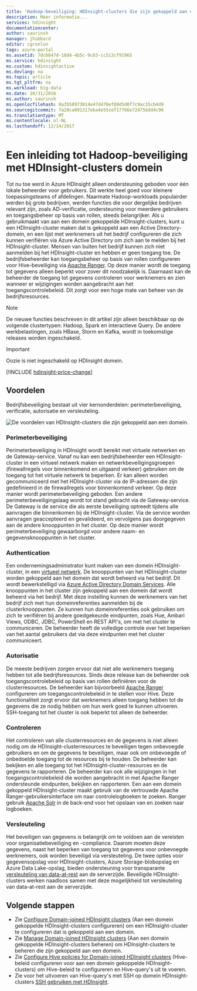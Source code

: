```yaml
---
title: 'Hadoop-beveiliging: HDInsight-clusters die zijn gekoppeld aan een domein - Azure | Microsoft Docs'
description: Meer informatie...
services: hdinsight
documentationcenter: 
author: saurinsh
manager: jhubbard
editor: cgronlun
tags: azure-portal
ms.assetid: 7dc6847d-10d4-4b5c-9c83-cc513cf91965
ms.service: hdinsight
ms.custom: hdinsightactive
ms.devlang: na
ms.topic: article
ms.tgt_pltfrm: na
ms.workload: big-data
ms.date: 10/31/2016
ms.author: saurinsh
ms.openlocfilehash: 0a3558973014e47d470ef89d5d0f7c9ac15cb4d9
ms.sourcegitcommit: fa28ca091317eba4e55cef17766e72475bdd4c96
ms.translationtype: MT
ms.contentlocale: nl-NL
ms.lasthandoff: 12/14/2017
---
```

# <a name="an-introduction-to-hadoop-security-with-domain-joined-hdinsight-clusters"></a>Een inleiding tot Hadoop-beveiliging met HDInsight-clusters domein

Tot nu toe werd in Azure HDInsight alleen ondersteuning geboden voor één lokale beheerder voor gebruikers. Dit werkte heel goed voor kleinere toepassingsteams of afdelingen. Naarmate Hadoop-workloads populairder werden bij grote bedrijven, werden functies die voor dergelijke bedrijven relevant zijn, zoals AD-verificatie, ondersteuning voor meerdere gebruikers en toegangsbeheer op basis van rollen, steeds belangrijker. Als u gebruikmaakt van aan een domein gekoppelde HDInsight-clusters, kunt u een HDInsight-cluster maken dat is gekoppeld aan een Active Directory-domein, en een lijst met werknemers uit het bedrijf configureren die zich kunnen verifiëren via Azure Active Directory om zich aan te melden bij het HDInsight-cluster. Mensen van buiten het bedrijf kunnen zich niet aanmelden bij het HDInsight-cluster en hebben er geen toegang toe. De bedrijfsbeheerder kan toegangsbeheer op basis van rollen configureren voor Hive-beveiliging via [Apache Ranger](http://hortonworks.com/apache/ranger/). Op deze manier wordt de toegang tot gegevens alleen beperkt voor zover dit noodzakelijk is. Daarnaast kan de beheerder de toegang tot gegevens controleren voor werknemers en zien wanneer er wijzigingen worden aangebracht aan het toegangscontrolebeleid. Dit zorgt voor een hoge mate van beheer van de bedrijfsresources.

> [!NOTE]
> De nieuwe functies beschreven in dit artikel zijn alleen beschikbaar op de volgende clustertypen: Hadoop, Spark en interactieve Query. De andere werkbelastingen, zoals HBase, Storm en Kafka, wordt in toekomstige releases worden ingeschakeld.

> [!IMPORTANT]
> Oozie is niet ingeschakeld op HDInsight domein.

[!INCLUDE [hdinsight-price-change](../../../includes/hdinsight-enhancements.md)]

## <a name="benefits"></a>Voordelen
Bedrijfsbeveiliging bestaat uit vier kernonderdelen: perimeterbeveiliging, verificatie, autorisatie en versleuteling.

![De voordelen van HDInsight-clusters die zijn gekoppeld aan een domein](./media/apache-domain-joined-introduction/hdinsight-domain-joined-four-pillars.png).

### <a name="perimeter-security"></a>Perimeterbeveiliging
Perimeterbeveiliging in HDInsight wordt bereikt met virtuele netwerken en de Gateway-service. Vanaf nu kan een bedrijfsbeheerder een HDInsight-cluster in een virtueel netwerk maken en netwerkbeveiligingsgroepen (firewallregels voor binnenkomend en uitgaand verkeer) gebruiken om de toegang tot het virtuele netwerk te beperken. Er kan alleen worden gecommuniceerd met het HDInsight-cluster via de IP-adressen die zijn gedefinieerd in de firewallregels voor binnenkomend verkeer. Op deze manier wordt perimeterbeveiliging geboden. Een andere perimeterbeveiligingslaag wordt tot stand gebracht via de Gateway-service. De Gateway is de service die als eerste beveiliging optreedt tijdens alle aanvragen die binnenkomen bij de HDInsight-cluster. Via de service worden aanvragen geaccepteerd en gevalideerd, en vervolgens pas doorgegeven aan de andere knooppunten in het cluster. Op deze manier wordt perimeterbeveiliging gewaarborgd voor andere naam- en gegevensknooppunten in het cluster.

### <a name="authentication"></a>Authentication
Een ondernemingsadministrator kunt maken van een domein HDInsight-cluster, in een [virtueel netwerk](https://azure.microsoft.com/services/virtual-network/). De knooppunten van het HDInsight-cluster worden gekoppeld aan het domein dat wordt beheerd via het bedrijf. Dit wordt bewerkstelligd via [Azure Active Directory Domain Services](../../active-directory-domain-services/active-directory-ds-overview.md). Alle knooppunten in het cluster zijn gekoppeld aan een domein dat wordt beheerd via het bedrijf. Met deze instelling kunnen de werknemers van het bedrijf zich met hun domeinreferenties aanmelden bij de clusterknooppunten. Ze kunnen hun domeinreferenties ook gebruiken om zich te verifiëren bij andere goedgekeurde eindpunten, zoals Hue, Ambari Views, ODBC, JDBC, PowerShell en REST API's, om met het cluster te communiceren. De beheerder heeft de volledige controle over het beperken van het aantal gebruikers dat via deze eindpunten met het cluster communiceert.

### <a name="authorization"></a>Autorisatie
De meeste bedrijven zorgen ervoor dat niet alle werknemers toegang hebben tot alle bedrijfsresources. Sinds deze release kan de beheerder ook toegangscontrolebeleid op basis van rollen definiëren voor de clusterresources. De beheerder kan bijvoorbeeld [Apache Ranger](http://hortonworks.com/apache/ranger/) configureren om toegangscontrolebeleid in te stellen voor Hive. Deze functionaliteit zorgt ervoor dat werknemers alleen toegang hebben tot de gegevens die ze nodig hebben om hun werk goed te kunnen uitvoeren. SSH-toegang tot het cluster is ook beperkt tot alleen de beheerder.

### <a name="auditing"></a>Controleren
Het controleren van alle clusterresources en de gegevens is niet alleen nodig om de HDInsight-clusterresources te beveiligen tegen onbevoegde gebruikers en om de gegevens te beveiligen, maar ook om onbevoegde of onbedoelde toegang tot de resources bij te houden. De beheerder kan bekijken en alle toegang tot het HDInsight-cluster-resources en de gegevens te rapporteren. De beheerder kan ook alle wijzigingen in het toegangscontrolebeleid die worden aangebracht in met Apache Ranger ondersteunde eindpunten, bekijken en rapporteren. Een aan een domein gekoppeld HDInsight-cluster maakt gebruik van de vertrouwde Apache Ranger-gebruikersinterface om naar controlelogboeken te zoeken. Ranger gebruik [Apache Solr](http://hortonworks.com/apache/solr/) in de back-end voor het opslaan van en zoeken naar logboeken.

### <a name="encryption"></a>Versleuteling
Het beveiligen van gegevens is belangrijk om te voldoen aan de vereisten voor organisatiebeveiliging en -compliance. Daarom moeten deze gegevens, naast het beperken van toegang tot gegevens voor onbevoegde werknemers, ook worden beveiligd via versleuteling. De twee opties voor gegevensopslag voor HDInsight-clusters, Azure Storage-blobopslag en Azure Data Lake-opslag, bieden ondersteuning voor transparante [versleuteling van data-at-rest](../../storage/common/storage-service-encryption.md) aan de serverzijde. Beveiligde HDInsight-clusters werken naadloos samen met deze mogelijkheid tot versleuteling van data-at-rest aan de serverzijde.

## <a name="next-steps"></a>Volgende stappen
* Zie [Configure Domain-joined HDInsight clusters](apache-domain-joined-configure.md) (Aan een domein gekoppelde HDInsight-clusters configureren) om een HDInsight-cluster te configureren dat is gekoppeld aan een domein.
* Zie [Manage Domain-joined HDInsight clusters](apache-domain-joined-manage.md) (Aan een domein gekoppelde HDInsight-clusters beheren) om HDInsight-clusters te beheren die zijn gekoppeld aan een domein.
* Zie [Configure Hive policies for Domain-joined HDInsight clusters](apache-domain-joined-run-hive.md) (Hive-beleid configureren voor aan een domein gekoppelde HDInsight-clusters) om Hive-beleid te configureren en Hive-query's uit te voeren.
* Zie voor het uitvoeren van Hive-query's met SSH op domein HDInsight-clusters [SSH gebruiken met HDInsight](../hdinsight-hadoop-linux-use-ssh-unix.md#domainjoined).
